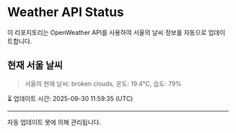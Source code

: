 
# Weather API Status

이 리포지토리는 OpenWeather API를 사용하여 서울의 날씨 정보를 자동으로 업데이트합니다.

## 현재 서울 날씨
> 서울의 현재 날씨: broken clouds, 온도: 19.4°C, 습도: 79%

⏳ 업데이트 시간: 2025-09-30 11:59:35 (UTC)

---
자동 업데이트 봇에 의해 관리됩니다.
